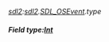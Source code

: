 _[sdl2](../../modules/sdl2/sdl2-module.md):[sdl2](../../modules/sdl2/sdl2-module.md).[SDL\_OSEvent](../../modules/sdl2/sdl2-sdl_osevent.md).type_
##### Field type:[Int](../../modules/wonkey/wonkey-types-int.md)
